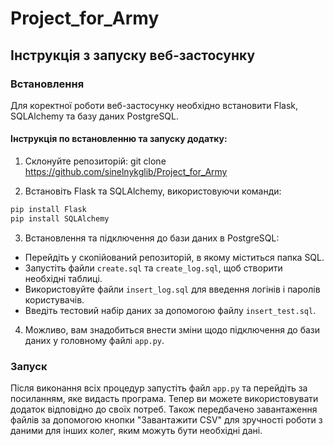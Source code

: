 # Project_for_Army

## Інструкція з запуску веб-застосунку

### Встановлення

Для коректної роботи веб-застосунку необхідно встановити Flask, SQLAlchemy та базу даних PostgreSQL.

#### Інструкція по встановленню та запуску додатку:

1. Склонуйте репозиторій:
git clone https://github.com/sinelnykglib/Project_for_Army


2. Встановіть Flask та SQLAlchemy, використовуючи команди:
```py
pip install Flask
pip install SQLAlchemy
```

3. Встановлення та підключення до бази даних в PostgreSQL:
- Перейдіть у скопійований репозиторій, в якому міститься папка SQL.
- Запустіть файли `create.sql` та `create_log.sql`, щоб створити необхідні таблиці.
- Використовуйте файли `insert_log.sql` для введення логінів і паролів користувачів.
- Введіть тестовий набір даних за допомогою файлу `insert_test.sql`.

4. Можливо, вам знадобиться внести зміни щодо підключення до бази даних у головному файлі `app.py`.

### Запуск

Після виконання всіх процедур запустіть файл `app.py` та перейдіть за посиланням, яке видасть програма. Тепер ви можете використовувати додаток відповідно до своїх потреб. Також передбачено завантаження файлів за допомогою кнопки "Завантажити СSV" для зручності роботи з даними для інших колег, яким можуть бути необхідні дані.
